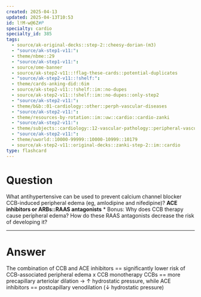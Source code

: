 ```yaml
---
created: 2025-04-13
updated: 2025-04-13T10:53
id: l!M-w@6Z#P
specialty: cardio
specialty_id: 385
tags:
  - source/ak-original-decks::step-2::cheesy-dorian-(m3)
  - "source/ak-step1-v11:": 
  - theme/nbme::29
  - "source/ak-step1-v11:": 
  - source/ome-banner
  - source/ak-step2-v11::!flag-these-cards::potential-duplicates
  - "source/ak-step2-v11::!shelf:": 
  - theme/cards-anking-did::6im
  - source/ak-step2-v11::!shelf::im::no-dupes
  - source/ak-step2-v11::!shelf::im::no-dupes::only-step2
  - "source/ak-step2-v11:": 
  - theme/b&b::01-cardiology::other::perph-vascular-diseases
  - "source/ak-step2-v11:": 
  - theme/resources-by-rotation::im::uw::cardio::cardio-zanki
  - "source/ak-step2-v11:": 
  - theme/subjects::cardiology::12-vascular-pathology::peripheral-vascular-pathology::ccb-peripheral-edema
  - "source/ak-step2-v11:": 
  - theme/uworld::10000-99999::10000-10999::10179
  - source/ak-step2-v11::original-decks::zanki-step-2::im::cardio
type: flashcard
---
```


# Question
What antihypertensive can be used to prevent calcium channel blocker CCB-induced peripheral edema (eg, amlodipine and nifedipine)?   **ACE inhibitors or ARBs::RAAS antagonists**   * Bonus: Why does CCB therapy cause peripheral edema? How do these RAAS antagonists decrease the risk of developing it?

---

# Answer
The combination of CCB and ACE inhibitors == significantly lower risk of CCB-associated peripheral edema x CCB monotherapy     CCBs == more precapillary arteriolar dilation → ↑ hydrostatic pressure, while ACE inhibitors == postcapillary venodilation (↓ hydrostatic pressure)